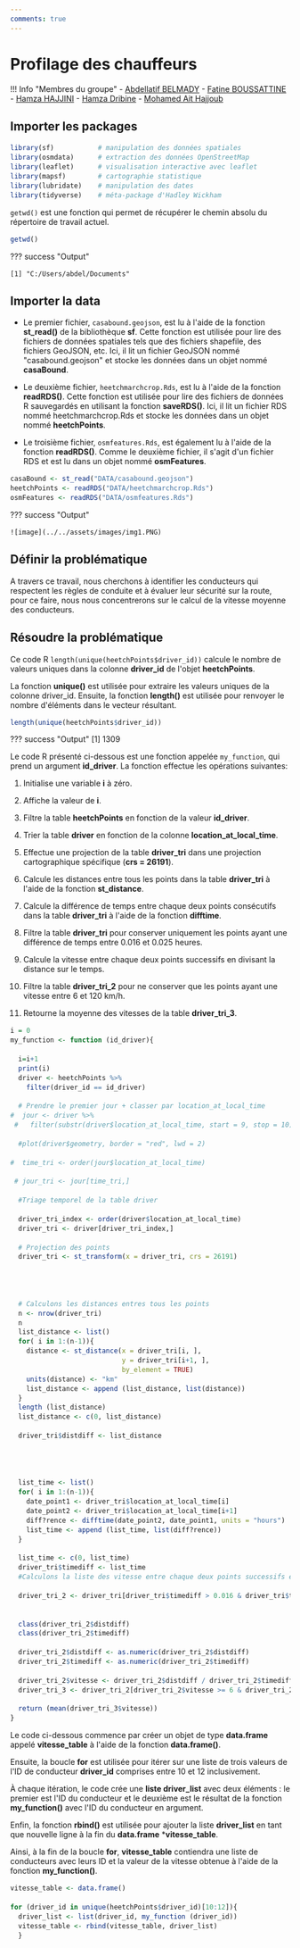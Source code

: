 ```yaml
---
comments: true
---
```


# Profilage des chauffeurs

!!! Info "Membres du groupe"
    - [Abdellatif BELMADY](https://github.com/Abdellatif-belmady/)
    - [Fatine BOUSSATTINE](https://github.com/FatineDev/)
    - [Hamza HAJJINI](https://github.com/HAJJINIHamza/)
    - [Hamza Dribine](https://github.com/hamza-dri/)
    - [Mohamed Ait Hajjoub](https://github.com/)

## **Importer les packages**

```r linenums="1"
library(sf)           # manipulation des données spatiales
library(osmdata)      # extraction des données OpenStreetMap
library(leaflet)      # visualisation interactive avec leaflet
library(mapsf)        # cartographie statistique
library(lubridate)    # manipulation des dates
library(tidyverse)    # méta-package d'Hadley Wickham
```

`getwd()` est une fonction qui permet de récupérer le chemin absolu du répertoire de travail actuel.

```r linenums="7"
getwd()
```

??? success "Output"

    [1] "C:/Users/abdel/Documents"

## **Importer la data**

- Le premier fichier, `casabound.geojson`, est lu à l'aide de la fonction **st_read()** de la bibliothèque **sf**. Cette fonction est utilisée pour lire des fichiers de données spatiales tels que des fichiers shapefile, des fichiers GeoJSON, etc. Ici, il lit un fichier GeoJSON nommé "casabound.geojson" et stocke les données dans un objet nommé **casaBound**.

- Le deuxième fichier, `heetchmarchcrop.Rds`, est lu à l'aide de la fonction **readRDS()**. Cette fonction est utilisée pour lire des fichiers de données R sauvegardés en utilisant la fonction **saveRDS()**. Ici, il lit un fichier RDS nommé heetchmarchcrop.Rds et stocke les données dans un objet nommé **heetchPoints**.

- Le troisième fichier, `osmfeatures.Rds`, est également lu à l'aide de la fonction **readRDS()**. Comme le deuxième fichier, il s'agit d'un fichier RDS et est lu dans un objet nommé **osmFeatures**.

```r linenums="8"
casaBound <- st_read("DATA/casabound.geojson")
heetchPoints <- readRDS("DATA/heetchmarchcrop.Rds")
osmFeatures <- readRDS("DATA/osmfeatures.Rds")
```

??? success "Output"

    ![image](../../assets/images/img1.PNG)


## **Définir la problématique**

  A travers ce travail, nous cherchons à identifier les conducteurs qui respectent les règles de conduite et à évaluer leur sécurité sur la route, pour ce faire, nous nous concentrerons sur le calcul de la vitesse moyenne des conducteurs.

## **Résoudre la problématique**

  Ce code R `length(unique(heetchPoints$driver_id))` calcule le nombre de valeurs uniques dans la colonne **driver_id** de l'objet **heetchPoints**.

  La fonction **unique()** est utilisée pour extraire les valeurs uniques de la colonne driver_id. Ensuite, la fonction **length()** est utilisée pour renvoyer le nombre d'éléments dans le vecteur résultant.

```r linenums="11" title="Nombre de chauffeurs"
length(unique(heetchPoints$driver_id))
```
??? success "Output"
    [1] 1309

Le code R présenté ci-dessous est une fonction appelée `my_function`, qui prend un argument **id_driver**. La fonction effectue les opérations suivantes:

1. Initialise une variable **i** à zéro.

2. Affiche la valeur de **i**.

3. Filtre la table **heetchPoints** en fonction de la valeur **id_driver**.

4. Trier la table **driver** en fonction de la colonne **location_at_local_time**.

6. Effectue une projection de la table **driver_tri** dans une projection cartographique spécifique (**crs = 26191**).

7. Calcule les distances entre tous les points dans la table **driver_tri** à l'aide de la fonction **st_distance**.

8. Calcule la différence de temps entre chaque deux points consécutifs dans la table **driver_tri** à l'aide de la fonction **difftime**.

9. Filtre la table **driver_tri** pour conserver uniquement les points ayant une différence de temps entre 0.016 et 0.025 heures.

10. Calcule la vitesse entre chaque deux points successifs en divisant la distance sur le temps.

11. Filtre la table **driver_tri_2** pour ne conserver que les points ayant une vitesse entre 6 et 120 km/h.

12. Retourne la moyenne des vitesses de la table **driver_tri_3**.

```r linenums="12" title="Défenir la fonction qui calcul la moyenne des vitesses d'un chauffeur sur un jour"
i = 0
my_function <- function (id_driver){
  
  i=i+1
  print(i)
  driver <- heetchPoints %>% 
    filter(driver_id == id_driver) 
  
  # Prendre le premier jour + classer par location_at_local_time
#  jour <- driver %>% 
 #   filter(substr(driver$location_at_local_time, start = 9, stop = 10) == "01")
  
  #plot(driver$geometry, border = "red", lwd = 2)
  
#  time_tri <- order(jour$location_at_local_time)
  
 # jour_tri <- jour[time_tri,]
  
  #Triage temporel de la table driver 
  
  driver_tri_index <- order(driver$location_at_local_time)
  driver_tri <- driver[driver_tri_index,]
  
  # Projection des points
  driver_tri <- st_transform(x = driver_tri, crs = 26191)
  
  


  # Calculons les distances entres tous les points
  n <- nrow(driver_tri)  
  n
  list_distance <- list()
  for( i in 1:(n-1)){
    distance <- st_distance(x = driver_tri[i, ],
                            y = driver_tri[i+1, ],
                            by_element = TRUE)
    units(distance) <- "km"
    list_distance <- append (list_distance, list(distance))
  }
  length (list_distance)
  list_distance <- c(0, list_distance)
  
  driver_tri$distdiff <- list_distance
  
  
  
  
  list_time <- list()
  for( i in 1:(n-1)){
    date_point1 <- driver_tri$location_at_local_time[i]
    date_point2 <- driver_tri$location_at_local_time[i+1]
    diff?rence <- difftime(date_point2, date_point1, units = "hours")
    list_time <- append (list_time, list(diff?rence))
  }
  
  list_time <- c(0, list_time)
  driver_tri$timediff <- list_time
  #Calculons la liste des vitesse entre chaque deux points successifs en divisant la distance sur le temps
  
  driver_tri_2 <- driver_tri[driver_tri$timediff > 0.016 & driver_tri$timediff < 0.025, ]
  
  
  class(driver_tri_2$distdiff)
  class(driver_tri_2$timediff)
  
  driver_tri_2$distdiff <- as.numeric(driver_tri_2$distdiff)
  driver_tri_2$timediff <- as.numeric(driver_tri_2$timediff)
  
  driver_tri_2$vitesse <- driver_tri_2$distdiff / driver_tri_2$timediff
  driver_tri_3 <- driver_tri_2[driver_tri_2$vitesse >= 6 & driver_tri_2$vitesse <= 120, ]
  
  return (mean(driver_tri_3$vitesse))
}
```
Le code ci-dessous commence par créer un objet de type **data.frame** appelé **vitesse_table** à l'aide de la fonction **data.frame()**.

Ensuite, la boucle **for** est utilisée pour itérer sur une liste de trois valeurs de l'ID de conducteur **driver_id** comprises entre 10 et 12 inclusivement.

À chaque itération, le code crée une **liste driver_list** avec deux éléments : le premier est l'ID du conducteur et le deuxième est le résultat de la fonction **my_function()** avec l'ID du conducteur en argument.

Enfin, la fonction **rbind()** est utilisée pour ajouter la liste **driver_list** en tant que nouvelle ligne à la fin du **data.frame** ***vitesse_table**.

Ainsi, à la fin de la boucle **for**, **vitesse_table** contiendra une liste de conducteurs avec leurs ID et la valeur de la vitesse obtenue à l'aide de la fonction **my_function()**.

```r linenums="86" title="Calculons la moyenne des vitesse de tous les chauffeurs"
vitesse_table <- data.frame()

for (driver_id in unique(heetchPoints$driver_id)[10:12]){
  driver_list <- list(driver_id, my_function (driver_id))
  vitesse_table <- rbind(vitesse_table, driver_list)
  }
```







